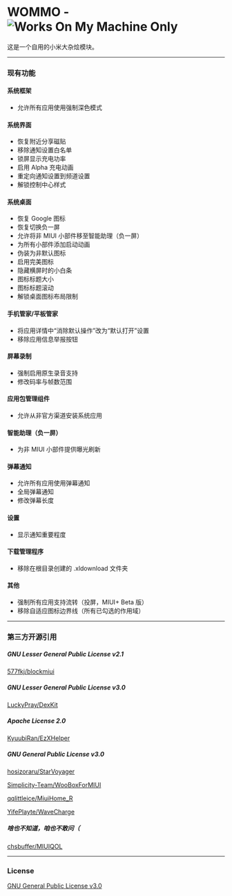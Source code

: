 # WOMMO - <img alt="Works On My Machine Only" src="https://img.shields.io/badge/Works%20On-My%20Machine%20Only-brightgreen">

这是一个自用的小米大杂烩模块。

---

### 现有功能

#### 系统框架

- 允许所有应用使用强制深色模式

#### 系统界面

- 恢复附近分享磁贴
- 移除通知设置白名单
- 锁屏显示充电功率
- 启用 Alpha 充电动画
- 重定向通知设置到频道设置
- 解锁控制中心样式

#### 系统桌面

- 恢复 Google 图标
- 恢复切换负一屏
- 允许将非 MIUI 小部件移至智能助理（负一屏）
- 为所有小部件添加启动动画
- 伪装为非默认图标
- 启用完美图标
- 隐藏横屏时的小白条
- 图标标题大小
- 图标标题滚动
- 解锁桌面图标布局限制

#### 手机管家/平板管家

- 将应用详情中“消除默认操作”改为“默认打开”设置
- 移除应用信息举报按钮

#### 屏幕录制

- 强制启用原生录音支持
- 修改码率与帧数范围

#### 应用包管理组件

- 允许从非官方渠道安装系统应用

#### 智能助理（负一屏）

- 为非 MIUI 小部件提供曝光刷新

#### 弹幕通知

- 允许所有应用使用弹幕通知
- 全局弹幕通知
- 修改弹幕长度

#### 设置

- 显示通知重要程度

#### 下载管理程序

- 移除在根目录创建的 .xldownload 文件夹

#### 其他

- 强制所有应用支持流转（投屏，MIUI+ Beta 版）
- 移除自适应图标边界线（所有已勾选的作用域）

---

### 第三方开源引用

##### GNU Lesser General Public License v2.1

[577fkj/blockmiui](https://github.com/577fkj/blockmiui)

##### GNU Lesser General Public License v3.0

[LuckyPray/DexKit](https://github.com/LuckyPray/DexKit)

##### Apache License 2.0

[KyuubiRan/EzXHelper](https://github.com/KyuubiRan/EzXHelper)

##### GNU General Public License v3.0

[hosizoraru/StarVoyager](https://github.com/hosizoraru/StarVoyager)

[Simplicity-Team/WooBoxForMIUI](https://github.com/Simplicity-Team/WooBoxForMIUI)

[qqlittleice/MiuiHome_R](https://github.com/qqlittleice/MiuiHome_R)

[YifePlayte/WaveCharge](https://github.com/YifePlayte/WaveCharge)

##### 啥也不知道，咱也不敢问（

[chsbuffer/MIUIQOL](https://github.com/chsbuffer/MIUIQOL)

---

### License

[GNU General Public License v3.0](https://github.com/YifePlayte/WOMMO/blob/main/LICENSE)
